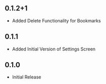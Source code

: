 ## 0.1.2+1

- Added Delete Functionality for Bookmarks

## 0.1.1

- Added Initial Version of Settings Screen

## 0.1.0

- Initial Release